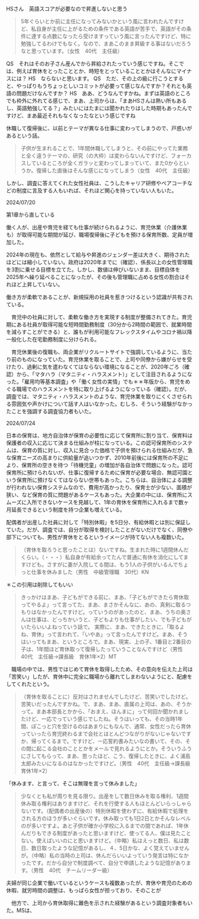 HSさん　英語スコアが必要なので昇進しないと思う

> 5年ぐらいとか前に主任になってみないかという風に言われたんですけど、私自身が主任に上がるための条件である英語が苦手で、英語がその条件に達する点数になったら受けますっていう風に言ったんですけど、特に勉強してるわけでもなく。なので、まあこのまま昇級する事はないだろうなと思っています。（女性　40代　主任級）



QS　それはそのお子さん産んでから昇給されたっていう感じですね。そこでは、例えば育休をとったこととか、時短をとっていることとかはそんなにマイナスには？ HS　ならないと思います。 QS　ただ、その上の級に行こうとすると、やっぱりもうちょっとしいコミットが必要って感じなんですか？それとも英語の問題だけなんですか？ HS　ああ、どうなんですかね。まずは英語のところでも枠外に外れてる感じで、まあ、上司からは、「まあHSさんは熱い所もあるし、英語勉強してる？」みたいにはたまには聞かれたりはした時期もあったんですけど、まあ最近それもなくなったなという感じですね



休職して復帰後に、以前とテーマが異なる仕事に変わってしまうので、戸惑いがあるという話。

> 子供が生まれることで、1年間休職してしまうと、その前にやってた業務と全く違うテーマの、研究（の大枠）は変わらないんですけど、フォーカスしているところが全くガラッと変わってしまっていて、また0からというか。復帰した直後はそんな感じになってしまう（女性　40代　主任級）



しかし、調査に答えてくれた女性社員は、こうしたキャリア研修やペアコーチなどの制度に言及する人もいれば、それほど関心を持っていない人もいた。



2024/07/20

第1章から直している



働く人が、出産や育児を経ても仕事が続けられるように、育児休業（介護休業も）が取得可能な期間が延び、職場復帰後に子どもを預ける保育所数、定員が増加した。



2024年の現在も、依然として給与や昇進のジェンダー差は大きく、期待されたほどには縮小していない。政府は2020年までに（確認）、係長以上の女性管理職を3割に乗せる目標を立てた。しかし、数値は伸びいないまま、目標自体を2025年へ繰り延べることになったが、その後も管理職に占める女性の割合はそれほど上昇していない。

働き方が柔軟であることが、新規採用の社員を惹きつけるという認識が共有されている。

　育児中の社員に対して、柔軟な働き方を実現する制度が整備されてきた。育児期にある社員が取得可能な短時間勤務制度（30分から2時間の範囲で、就業時間を減らすことができる）と、誰もが利用可能なフレックスタイムやコロナ禍以降一般化した在宅勤務制度に分けられる。

　育児休業後の復職も、両企業がリクルートサイトで強調しているように、当たり前のものになっていた。育児休業を取ることで、上司や同僚から嫌がらせを受けたり、過剰に気を遣わなくてはならない環境になることが、2020年ごろ（確認）から、「マタハラ（マタニティ・ハラスメント）」として注目されるようになった。「雇用均等基本調査」や「働く女性の実情」でも＊＊年版から、育児をめぐる職場でのハラスメントを特に取り上げるようになっている（確認）。だが、調査では、マタニティ・ハラスメントのような、育児休業を取りにくくさせられる雰囲気や声かけについて話す人はいなかった。むしろ、そういう経験がなかったことを強調する調査協力者もいた。

2024/07/24



日本の保育は、地方自治体が保育の必要性に応じて保育所に割り当て、保育料は保護者の収入に応じて決まる仕組みが柱になっている。この認可保育所のシステムは、保育の質に対し、収入に見合った価格で子供を預けられる仕組みだが、急な保育ニーズの高まりに供給量が追いつかず、2010年前後には保育所の不足により、保育所の空きを待つ「待機児童」の増加が各自治体で問題になった。認可保育所に預けられないが、仕事に復帰するために保育が必要な場合、無認可園という保育所に預けなくてはならない世帯もあった。こちらは、自治体による調整が行われない保育システムなので、費用が高かったり、保育士が少ない、面積が狭い、など保育の質に問題があるケースもあった。大企業の中には、保育所にスムーズに入所できないケースを見越して、1年の育休を保育所に入れるまで数ヶ月延長できるという制度を持つ企業も増えている。

配偶者が出産した社員に対して「特別休暇」を5日分、有給休暇とは別に保証していた。だが、調査では、自分が取得を検討したことがないだけでなく、同僚や部下についても、男性が育休をとるというイメージが持てない人も複数いた。



> （育休を取ろうと思ったことは）ないですね。生まれた時に1週間休んだくらい。（・・・）私自身が有給余ってたんで普通に有休を消化にしてますけども。さすがに妻が入院してる間は、もう1人の子供がいるんでちょっと仕事を休みました（男性　中級管理職　30代）KN　

＊この引用は削除してもいい





> きっかけはまあ、子どもができる前に、まあ、「子どもができたら育休取ってやるよ」って言ってた、まあ、まさかそんなに、あの、真剣に取るつもりはなかったんですけど。っていうのがあったのと、まあ、うちの奥さんは仕事は、どっちかいうと、子どもよりも仕事がしたい、でも子どもがいたらいいよねっていう話で。 実際に、まあ、できたときに、「取るよね、育休」って言われて、「いやあ」って言ったんですけど。まあ、そうはいってもまあ、というところで。まあ、現実、上の子、1番目と2番目の子は、1年間ほど育休取って復帰したっていうことなんですけど（男性　40代　主任級→課長級　育休1年×2）MT



　職場の中では、男性ではじめて育休を取得したため、その意向を伝えた上司は「苦笑い」したが、育休中に完全に職場から離れてしまわないようにと、配慮をしてくれたという。



> （育休を取ることに）反対はされませんでしたけど、苦笑いでしたけど。苦笑いだったんですかね。で、まあ、まあ、直属の上司は、あの、そうかって。まあ本部長とかから、「おまえ、ほんまに」って何回か聞かれましたけど、一応でっていう感じでしたね。そうはいっても、その当時1年間、ぽこっと穴を空けるのはあまりにもなんで、通常、女性だったら育休っていったら育児終わるまで会社とほとんどつながりがないじゃないですか、帰ってくるまで。ですけど、一応誓約書みたいなの書いて、その、その間に起こる会社のこととかをメールで見れるようにとか。そういうふうにさしてもらって、まあ、思ったほど、こう、復帰したときに、よく浦島太郎みたいになるのはなかったですけど。（男性　40代　主任級→課長級　育休1年×2）

「休みます、と言って、そこは無理を言って休みました」





> 少なくとも私が周りを見る限り。出産をして数日休みを取る権利、1週間休み取る権利はありますけど、それを行使する人もほとんどいらっしゃらないです。（配偶者の出産後の）特別休暇を使わずに、有給休暇で処理をされる方のほうが多いぐらいです。休み取っても1日2日とかそんなレベルのが多いですよ。あと子供が確か小学校に入るまでの間であれば、1年休んだりもできる制度があったと思いますけど、使ってる人、僕は見たことない。使えばいいのにと思いますけど。（中略）私はえっと数日、私は数日、数日取ったような記憶があるし、４、5日かな、よく覚えていませんが。（中略）私の当時の上司は、休んだらいいよっていう発言は特になかったです。だから自分で制度調べて、自分で申請したような記憶があります。（男性　40代　チームリーダー級）



夫婦が同じ企業で働いているというケースも複数あったが、育休や育児のための休暇、就労時間の調整は、もっぱら女性が担っており、そのことが





　他方で、上司から育休取得に難色を示された経験があるという調査対象者もいた。MSは、

